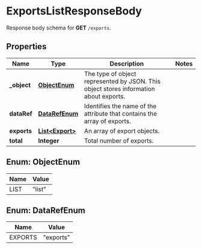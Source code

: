 

# ExportsListResponseBody

Response body schema for **GET** `/exports`.

## Properties

| Name | Type | Description | Notes |
|------------ | ------------- | ------------- | -------------|
|**_object** | [**ObjectEnum**](#ObjectEnum) | The type of object represented by JSON. This object stores information about exports. |  |
|**dataRef** | [**DataRefEnum**](#DataRefEnum) | Identifies the name of the attribute that contains the array of exports. |  |
|**exports** | [**List&lt;Export&gt;**](Export.md) | An array of export objects. |  |
|**total** | **Integer** | Total number of exports. |  |



## Enum: ObjectEnum

| Name | Value |
|---- | -----|
| LIST | &quot;list&quot; |



## Enum: DataRefEnum

| Name | Value |
|---- | -----|
| EXPORTS | &quot;exports&quot; |




